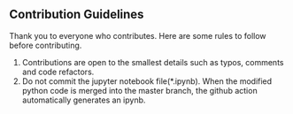## Contribution Guidelines

Thank you to everyone who contributes. Here are some rules to follow before contributing.
1. Contributions are open to the smallest details such as typos, comments and code refactors.
2. Do not commit the jupyter notebook file(*.ipynb). When the modified python code is merged into the master branch, the github action automatically generates an ipynb.